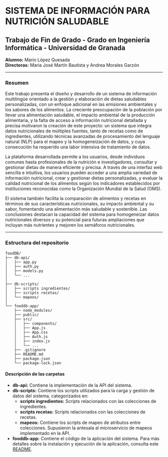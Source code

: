 # SISTEMA DE INFORMACIÓN PARA NUTRICIÓN SALUDABLE

## Trabajo de Fin de Grado - Grado en Ingeniería Informática - Universidad de Granada

**Alumno:** Mario López Quesada  
**Directoras:** Maria José Martín Bautista y Andrea Morales Garzón

---

### Resumen

Este trabajo presenta el diseño y desarrollo de un sistema de información multilingüe orientado a la gestión y elaboración de dietas saludables personalizadas, con un enfoque adicional en las emisiones ambientales y los sabores de los alimentos. La creciente preocupación de la población por llevar una alimentación saludable, el impacto ambiental de la producción alimentaria, y la falta de acceso a información nutricional detallada y precisa motivaron la creación de este proyecto: un sistema que integra datos nutricionales de múltiples fuentes, tanto de recetas como de ingredientes, utilizando técnicas avanzadas de procesamiento del lenguaje natural (NLP) para el mapeo y la homogeneización de datos, y cuya consecución ha requerido una labor intensiva de tratamiento de datos.

La plataforma desarrollada permite a los usuarios, desde individuos comunes hasta profesionales de la nutrición e investigadores, consultar y gestionar dietas de manera eficiente y precisa. A través de una interfaz web sencilla e intuitiva, los usuarios pueden acceder a una amplia variedad de información nutricional, crear y gestionar dietas personalizadas, y evaluar la calidad nutricional de los alimentos según los indicadores establecidos por instituciones reconocidas como la Organización Mundial de la Salud (OMS).

El sistema también facilita la comparación de alimentos y recetas en términos de sus características nutricionales, su impacto ambiental y su sabor, fomentando una alimentación más saludable y sostenible. Las conclusiones destacan la capacidad del sistema para homogeneizar datos nutricionales diversos y su potencial para futuras ampliaciones que incluyan más nutrientes y mejoren los semáforos nutricionales.

---

### Estructura del repositorio

```
foodDB/
├── db-api/
│   ├── app.py
│   ├── auth.py
│   ├── models.py
│   └── ...
│
├── db-scripts/
│   ├── scripts ingredientes/
│   ├── scripts recetas/
│   └── mapeos/
│
└── fooddb-app/
    ├── node_modules/
    ├── public/
    ├── src/
    │   ├── components/
    │   ├── App.js
    │   ├── App.css
    │   ├── Auth.js
    │   ├── index.js
    │   └── ...
    ├── .gitignore
    ├── README.md
    ├── package.json
    └── package-lock.json
```

#### Descripción de las carpetas

- **db-api:** Contiene la implementación de la API del sistema.
- **db-scripts:** Contiene los scripts utilizados para la carga y gestión de datos del sistema, categorizados en:
  - **scripts ingredientes:** Scripts relacionados con las colecciones de ingredientes.
  - **scripts recetas:** Scripts relacionados con las colecciones de recetas.
  - **mapeos:** Contiene los scripts de mapeo de atributos entre colecciones. Supusieron la antesala al microservicio de mapeos implementado en la API.
- **fooddb-app:** Contiene el código de la aplicación del sistema. Para más detalles sobre la instalación y ejecución de la aplicación, consulta este [README](/foodDB/fooddb-app/README.md).


